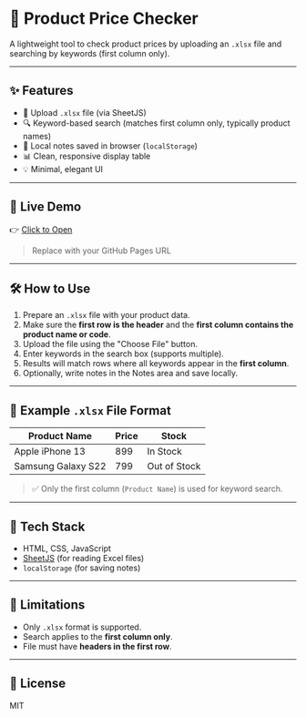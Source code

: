 # 🧾 Product Price Checker

A lightweight tool to check product prices by uploading an `.xlsx` file and searching by keywords (first column only).

---

## ✨ Features

- 📁 Upload `.xlsx` file (via SheetJS)
- 🔍 Keyword-based search (matches first column only, typically product names)
- 🧾 Local notes saved in browser (`localStorage`)
- 📊 Clean, responsive display table
- 💡 Minimal, elegant UI

---

## 🚀 Live Demo

👉 [Click to Open](https://your-github-pages-link)  
> Replace with your GitHub Pages URL

---

## 🛠 How to Use

1. Prepare an `.xlsx` file with your product data.
2. Make sure the **first row is the header** and the **first column contains the product name or code**.
3. Upload the file using the "Choose File" button.
4. Enter keywords in the search box (supports multiple).
5. Results will match rows where all keywords appear in the **first column**.
6. Optionally, write notes in the Notes area and save locally.

---

## 📂 Example `.xlsx` File Format

| Product Name       | Price | Stock       |
|--------------------|-------|-------------|
| Apple iPhone 13    | 899   | In Stock    |
| Samsung Galaxy S22 | 799   | Out of Stock |

> ✅ Only the first column (`Product Name`) is used for keyword search.

---

## 🧰 Tech Stack

- HTML, CSS, JavaScript
- [SheetJS](https://sheetjs.com/) (for reading Excel files)
- `localStorage` (for saving notes)

---

## 🧪 Limitations

- Only `.xlsx` format is supported.
- Search applies to the **first column only**.
- File must have **headers in the first row**.

---

## 📜 License

MIT
